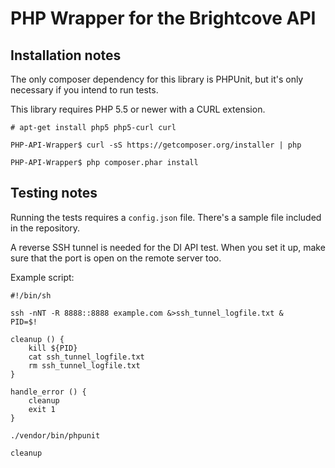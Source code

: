 # PHP Wrapper for the Brightcove API

## Installation notes

The only composer dependency for this library is PHPUnit, but it's only necessary if you intend to run tests.

This library requires PHP 5.5 or newer with a CURL extension.

    # apt-get install php5 php5-curl curl

    PHP-API-Wrapper$ curl -sS https://getcomposer.org/installer | php

    PHP-API-Wrapper$ php composer.phar install

## Testing notes

Running the tests requires a `config.json` file. There's a sample file included in the repository.

A reverse SSH tunnel is needed for the DI API test. When you set it up, make sure that the port is open on the remote
server too.

Example script:

    #!/bin/sh
    
    ssh -nNT -R 8888::8888 example.com &>ssh_tunnel_logfile.txt &
    PID=$!
    
    cleanup () {
        kill ${PID}
        cat ssh_tunnel_logfile.txt
        rm ssh_tunnel_logfile.txt
    }
    
    handle_error () {
        cleanup
        exit 1
    }
    
    ./vendor/bin/phpunit
    
    cleanup

